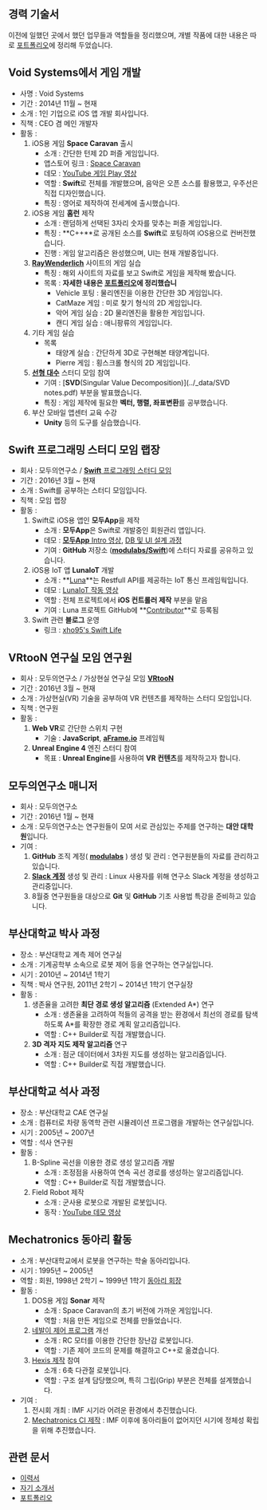 ## 경력 기술서

이전에 일했던 곳에서 했던 업무들과 역할들을 정리했으며, 개별 작품에 대한 내용은 따로 [포트폴리오](2016-07-21-Portfolio.md)에 정리해 두었습니다.

## Void Systems에서 게임 개발

* 사명 : Void Systems
* 기간 : 2014년 11월 ~ 현재
* 소개 : 1인 기업으로 iOS 앱 개발 회사입니다.
* 직책 : CEO 겸 메인 개발자 
* 활동 : 
	1. iOS용 게임 **Space Caravan** 출시
		* 소개 : 간단한 턴제 2D 퍼즐 게임입니다. 
		* 앱스토어 링크 : [Space Caravan](https://itunes.apple.com/kr/app/space-caravan/id1011757460?mt=8)
		* 데모 : [YouTube 게임 Play 영상](https://www.youtube.com/watch?v=NaOqtVGYlPg)
		* 역할 : **Swift**로 전체를 개발했으며, 음악은 오픈 소스를 활용했고, 우주선은 직접 디자인했습니다.
		* 특징 : 영어로 제작하여 전세계에 출시했습니다.
	2. iOS용 게임 **홈런** 제작
		* 소개 : 랜덤하게 선택된 3자리 숫자를 맞추는 퍼즐 게임입니다.
		* 특징 : **C++**로 공개된 소스를 **Swift**로 포팅하여 iOS용으로 컨버전했습니다.
		* 진행 : 게임 알고리즘은 완성했으며, UI는 현재 개발중입니다.
	3. **[RayWenderlich](https://www.raywenderlich.com)** 사이트의 게임 실습
		* 특징 : 해외 사이트의 자료를 보고 Swift로 게임을 제작해 봤습니다.
		* 목록 : **자세한 내용은 [포트폴리오](2016-07-21-Portfolio.md)에 정리했습니**
			* Vehicle 포팅 : 물리엔진을 이용한 간단한 3D 게임입니다.
			* CatMaze 게임 : 미로 찾기 형식의 2D 게임입니다.
			* 악어 게임 실습 : 2D 물리엔진을 활용한 게임입니다.
			* 캔디 게임 실습 : 애니팡류의 게임입니다.
	4. 기타 게임 실습
		* 목록 
			* 태양계 실습 : 간단하게 3D로 구현해본 태양계입니다.
			* Pierre 게임 : 횡스크롤 형식의 2D 게임입니다.
	5. **[선형 대수](https://www.facebook.com/groups/1045080912185263/)** 스터디 모임 참여 
		* 기여 : [**SVD**(Singular Value Decomposition)](../_data/SVD notes.pdf) 부분을 발표했습니다.
		* 특징 : 게임 제작에 필요한 **벡터, 행렬, 좌표변환**를 공부했습니다.
	6. 부산 모바일 앱센터 교육 수강
		* **Unity** 등의 도구를 실습했습니다.

## Swift 프로그래밍 스터디 모임 랩장 

* 회사 : 모두의연구소 / [**Swift** 프로그래밍 스터디 모임](http://www.modulabs.co.kr/Swift_library/848)
* 기간 : 2016년 3월 ~ 현재
* 소개 : Swift를 공부하는 스터디 모임입니다.
* 직책 : 모임 랩장
* 활동 : 
	1. Swift로 iOS용 앱인 **모두App**을 제작
		* 소개 : **모두App**은 Swift로 개발중인 회원관리 앱입니다.
		* 데모 : [**모두App** Intro 영상](https://www.youtube.com/watch?v=VVDAZ4qvbFc), [DB 및 UI 설계 과정](http://www.modulabs.co.kr/Swift_library/3842)
		* 기여 : **GitHub** 저장소 (**[modulabs/Swift](https://github.com/modulabs/Swift)**)에 스터디 자료를 공유하고 있습니다.
	2. iOS용 IoT 앱 **LunaIoT** 개발
		* 소개 : **[Luna](https://github.com/kmansoo/Luna)**는 Restfull API를 제공하는 IoT 통신 프레임웍입니다.
		* 데모 : [LunaIoT 작동 영상](https://www.facebook.com/xho1995/videos/984864604886273/)
		* 역할 : 전체 프로젝트에서 **iOS 컨트롤러 제작** 부분을 맡음
		* 기여 : Luna 프로젝트 GitHub에 **[Contributor](https://github.com/kmansoo/Luna/graphs/contributors)**로 등록됨
	3. Swift 관련 **블로그** 운영
		* 링크 : [xho95's Swift Life](http://xho95.github.io) 

## VRtooN 연구실 모임 연구원

* 회사 : 모두의연구소 / 가상현실 연구실 모임 **[VRtooN](http://www.modulabs.co.kr/VRtooN_library/787)**
* 기간 : 2016년 3월 ~ 현재
* 소개 : 가상현실(VR) 기술을 공부하여 VR 컨텐츠를 제작하는 스터디 모임입니다.
* 직책 : 연구원
* 활동 : 
	1. **Web VR**로 간단한 스위치 구현
		* 기술 : **JavaScript**, **[aFrame.io](https://aframe.io)** 프레임웍
	3. **Unreal Engine 4** 엔진 스터디 참여
		* 목표 : **Unreal Engine**를 사용하여 **VR 컨텐츠**를 제작하고자 합니다.

## 모두의연구소 매니저

* 회사 : 모두의연구소
* 기간 : 2016년 1월 ~ 현재
* 소개 : 모두의연구소는 연구원들이 모여 서로 관심있는 주제를 연구하는 **대안 대학원**입니다.
* 기여 :
	1. **GitHub** 조직 계정( **[modulabs](https://github.com/modulabs)** ) 생성 및 관리 :  연구원분들의 자료를 관리하고 있습니다.
	2. **[Slack 계정](https://modulabs.slack.com/)** 생성 및 관리 : Linux 사용자를 위해 연구소 Slack 계정을 생성하고 관리중입니다.
	3. 8월중 연구원들을 대상으로 **Git** 및 **GitHub** 기초 사용법 특강을 준비하고 있습니다.

## 부산대학교 박사 과정

* 장소 : 부산대학교 계측 제어 연구실
* 소개 : 기계공학부 소속으로 로봇 제어 등을 연구하는 연구실입니다.
* 시기 : 2010년 ~ 2014년 1학기
* 직책 : 박사 연구원, 2011년 2학기 ~ 2014년 1학기 연구실장 
* 활동 :
	1. 생존율을 고려한 **최단 경로 생성 알고리즘** (Extended A*) 연구
		* 소개 : 생존율을 고려하여 적들의 공격을 받는 환경에서 최선의 경로를 탐색하도록 A*를 확장한 경로 계획 알고리즘입니다.
		* 역할 : C++ Builder로 직접 개발했습니다.
	2. **3D 격자 지도 제작 알고리즘** 연구
		* 소개 : 점군 데이터에서 3차원 지도를 생성하는 알고리즘입니다.
		* 역할 : C++ Builder로 직접 개발했습니다.

## 부산대학교 석사 과정

* 장소 : 부산대학교 CAE 연구실
* 소개 : 컴퓨터로 차량 동역학 관련 시뮬레이션 프로그램을 개발하는 연구실입니다.
* 시기 : 2005년 ~ 2007년
* 역할 : 석사 연구원
* 활동 :
	1. B-Spline 곡선을 이용한 경로 생성 알고리즘 개발
		* 소개 : 조정점을 사용하여 연속 곡선 경로를 생성하는 알고리즘입니다.
		* 역할 : C++ Builder로 직접 개발했습니다.
	2. Field Robot 제작
		* 소개 : 군사용 로봇으로 개발된 로봇입니다.
		* 동작 : [YouTube 데모 영상](https://www.youtube.com/watch?v=nrXtmwM93FE)

## Mechatronics 동아리 활동

* 소개 : 부산대학교에서 로봇을 연구하는 학술 동아리입니다.
* 시기 : 1995년 ~ 2005년
* 역할 : 회원, 1998년 2학기 ~ 1999년 1학기 [동아리 회장](http://mecha.namoweb.net/xe/History)
* 활동 : 
	1. DOS용 게임 **Sonar** 제작
		* 소개 : Space Caravan의 초기 버전에 가까운 게임입니다.
		* 역할 : 처음 만든 게임으로 전체를 만들었습니다.
	2. [네발이 제어 프로그램](http://mecha.namoweb.net/xe/Robot/428) 개선 
		* 소개 : RC 모터를 이용한 간단한 장난감 로봇입니다.
		* 역할 : 기존 제어 코드의 문제를 해결하고 C++로 옮겼습니다.
	2. [Hexis 제작](http://mecha.namoweb.net/xe/Robot/426) 참여
		* 소개 : 6축 다관절 로봇입니다.
		* 역할 : 구조 설계 담당했으며, 특히 그립(Grip) 부분은 전체를 설계했습니다.
* 기여 : 
	1. 전시회 개최 : IMF 시기라 어려운 환경에서 추진했습니다.
	2. [Mechatronics CI 제작](http://mecha.namoweb.net/xe/CI) : IMF 이후에 동아리들이 없어지던 시기에 정체성 확립을 위해 추진했습니다. 
	
## 관련 문서

* [이력서](2016-07-12-Resume.md)
* [자기 소개서](2016-07-21-Cover-Letter.md)
* [포트폴리오](2016-07-21-Portfolio.md)



